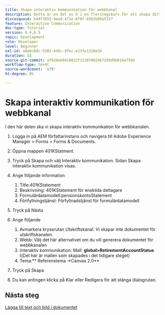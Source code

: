 ```yaml
---
title: Skapa interaktiv kommunikation för webbkanal
description: Detta är en del av 6 i en flerstegskurs för att skapa ditt första interaktiva kommunikationsdokument. I den här delen ska vi skapa interaktiv kommunikation för webbkanalen.
discoiquuid: b44ff855-9ead-471e-8f0f-b562b88a5337
feature: Interactive Communication
doc-type: Tutorial
version: 6.4,6.5
topic: Development
role: Developer
level: Beginner
exl-id: a0a0c8dc-5302-446c-9fec-e23fe1320e34
duration: 53
source-git-commit: af928e60410022f12207082467d3bd9b818af59d
workflow-type: tm+mt
source-wordcount: '179'
ht-degree: 0%

---
```


# Skapa interaktiv kommunikation för webbkanal

I den här delen ska vi skapa interaktiv kommunikation för webbkanalen.

1. Logga in på AEM författarinstans och navigera till Adobe Experience Manager > Forms > Forms &amp; Documents.
1. Öppna mappen 401KStatment.
1. Tryck på Skapa och välj Interaktiv kommunikation. Sidan Skapa interaktiv kommunikation visas.
1. Ange följande information

   1. Title:401KStatement
   1. Beskrivning: 401KStatement för enskilda deltagare
   1. Formulärdatamodell:pensionskontoStatement
   1. Förifyllningstjänst: Förfyllnadstjänst för formulärdatamodell

1. Tryck på Nästa
1. Ange följande

   1. Avmarkera kryssrutan Utskriftskanal. Vi skapar inte dokumentet för utskriftskanalen.
   1. Webb: Välj det här alternativet om du vill generera dokumentet för webbkanalen
   1. Interaktiv kommunikation: Mall: **global>RetirementAccountStatus** t(Det här är mallen som skapades i det tidigare steget)
   1. Tema:** Referenstema ->Canvas 2.0**

1. Tryck på Skapa
1. Du kan antingen klicka på Klar eller Redigera för att stänga dialogrutan.

## Nästa steg

[Lägga till text och bild i dokumentet](./partseven.md)
